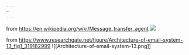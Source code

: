 ```yaml
---
~
---
```


from https://en.wikipedia.org/wiki/Message_transfer_agent
![](https://upload.wikimedia.org/wikipedia/commons/thumb/4/47/E-mail.svg/1920px-E-mail.svg.png)

from https://www.researchgate.net/figure/Architecture-of-email-system-13_fig1_319182999
![[Architecture-of-email-system-13.png]]

